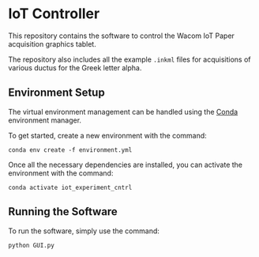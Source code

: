 # IoT Controller

This repository contains the software to control the Wacom IoT Paper acquisition graphics tablet.

The repository also includes all the example `.inkml` files for acquisitions of various ductus for the Greek letter alpha.

## Environment Setup

The virtual environment management can be handled using the [Conda](https://anaconda.org/anaconda/conda) environment manager.

To get started, create a new environment with the command:

```command
conda env create -f environment.yml
```

Once all the necessary dependencies are installed, you can activate the environment with the command:

```command
conda activate iot_experiment_cntrl
```

## Running the Software

To run the software, simply use the command:

```command
python GUI.py
```
